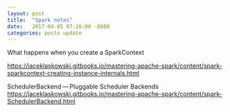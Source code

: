 ```yaml
---
layout: post
title:  "Spark notes"
date:   2017-04-05 07:16:00 -0800
categories: posts update
---
```


<style>
table{
    border-collapse: collapse;
    border-spacing: 1;
    border:2px solid #000000;
}
th{
    border:2px solid #000000;
}
td{
    border:1px solid #000000;
}
</style>

What happens when you create a SparkContext

https://jaceklaskowski.gitbooks.io/mastering-apache-spark/content/spark-sparkcontext-creating-instance-internals.html

SchedulerBackend — Pluggable Scheduler Backends
https://jaceklaskowski.gitbooks.io/mastering-apache-spark/content/spark-SchedulerBackend.html

[arena-dev-cdh-hadoop-github]: https://github.com/binyuanchen/arena-dev-cdh-hadoop
